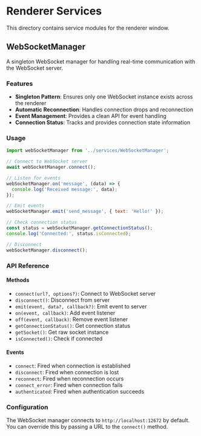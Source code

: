 # Renderer Services

This directory contains service modules for the renderer window.

## WebSocketManager

A singleton WebSocket manager for handling real-time communication with the WebSocket server.

### Features

- **Singleton Pattern**: Ensures only one WebSocket instance exists across the renderer
- **Automatic Reconnection**: Handles connection drops and reconnection
- **Event Management**: Provides a clean API for event handling
- **Connection Status**: Tracks and provides connection state information

### Usage

```javascript
import webSocketManager from '../services/WebSocketManager';

// Connect to WebSocket server
await webSocketManager.connect();

// Listen for events
webSocketManager.on('message', (data) => {
  console.log('Received message:', data);
});

// Emit events
webSocketManager.emit('send_message', { text: 'Hello!' });

// Check connection status
const status = webSocketManager.getConnectionStatus();
console.log('Connected:', status.isConnected);

// Disconnect
webSocketManager.disconnect();
```

### API Reference

#### Methods

- `connect(url?, options?)`: Connect to WebSocket server
- `disconnect()`: Disconnect from server
- `emit(event, data?, callback?)`: Emit event to server
- `on(event, callback)`: Add event listener
- `off(event, callback)`: Remove event listener
- `getConnectionStatus()`: Get connection status
- `getSocket()`: Get raw socket instance
- `isConnected()`: Check if connected

#### Events

- `connect`: Fired when connection is established
- `disconnect`: Fired when connection is lost
- `reconnect`: Fired when reconnection occurs
- `connect_error`: Fired when connection fails
- `authenticated`: Fired when authentication succeeds

### Configuration

The WebSocket manager connects to `http://localhost:12672` by default. You can override this by passing a URL to the `connect()` method.
